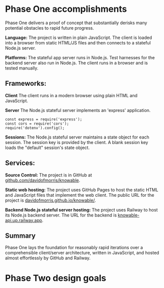# Phase One accomplishments
Phase One delivers a proof of concept that substantially derisks many potential obstacles to rapid future progress.

**Language:**
The project is written in plain JavaScript. The client is loaded into a browser from static HTML/JS files and then connects to a stateful Node.js server.

**Platforms:**
The stateful app server runs in Node.js.
Test harnesses for the backend server also run in Node.js.
The client runs in a browser and is tested manually.

## Frameworks: 
**Client**
The client runs in a modern browser using plain HTML and JavaScript. 

**Server**
The Node.js stateful server implements an 'express' application.
```
const express = require('express');
const cors = require('cors');
require('dotenv').config();
```

**Sessions:**
The Node.js stateful server maintains a state object for each session. The session key is provided by the client. A blank session key loads the "default" session's state object.

## Services:
**Source Control:**
The project is in GitHub at [github.com/davidofmorris/knowable](https://github.com/davidofmorris/knowable/).

**Static web hosting:**
The project uses GitHub Pages to host the static HTML and JavaScript files that implement the web client.
The public URL for the project is [davidofmorris.github.io/knowable/](https://davidofmorris.github.io/knowable/).

**Backend Node.js stateful server hosting:**
The project uses Railway to host its Node.js backend server. The URL for the backend is [knowable-api.up.railway.app](https://knowable-api.up.railway.app/).

## Summary
Phase One lays the foundation for reasonably rapid iterations over a comprehensible client/server architecture, written in JavaScript, and hosted almost effortlessly by GitHub and Railway.


# Phase Two design goals
